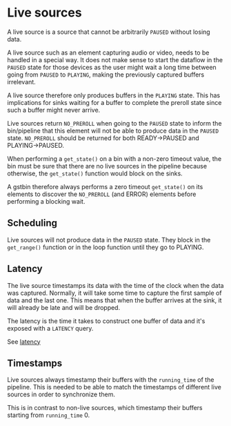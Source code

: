 # Live sources

A live source is a source that cannot be arbitrarily `PAUSED` without
losing data.

A live source such as an element capturing audio or video, needs to be
handled in a special way. It does not make sense to start the dataflow
in the `PAUSED` state for those devices as the user might wait a long time
between going from `PAUSED` to `PLAYING`, making the previously captured
buffers irrelevant.

A live source therefore only produces buffers in the `PLAYING` state. This
has implications for sinks waiting for a buffer to complete the preroll
state since such a buffer might never arrive.

Live sources return `NO_PREROLL` when going to the `PAUSED` state to inform
the bin/pipeline that this element will not be able to produce data in
the `PAUSED` state. `NO_PREROLL` should be returned for both READY→PAUSED
and PLAYING→PAUSED.

When performing a `get_state()` on a bin with a non-zero timeout value,
the bin must be sure that there are no live sources in the pipeline
because otherwise, the `get_state()` function would block on the sinks.

A gstbin therefore always performs a zero timeout `get_state()` on its
elements to discover the `NO_PREROLL` (and ERROR) elements before
performing a blocking wait.

## Scheduling

Live sources will not produce data in the `PAUSED` state. They block in
the `get_range()` function or in the loop function until they go to PLAYING.

## Latency

The live source timestamps its data with the time of the clock when
the data was captured. Normally, it will take some time to capture
the first sample of data and the last one. This means that when the
buffer arrives at the sink, it will already be late and will be dropped.

The latency is the time it takes to construct one buffer of data and it's
exposed with a `LATENCY` query.

See [latency](design/latency.md)

## Timestamps

Live sources always timestamp their buffers with the `running_time` of
the pipeline. This is needed to be able to match the timestamps of
different live sources in order to synchronize them.

This is in contrast to non-live sources, which timestamp their buffers
starting from `running_time` 0.
